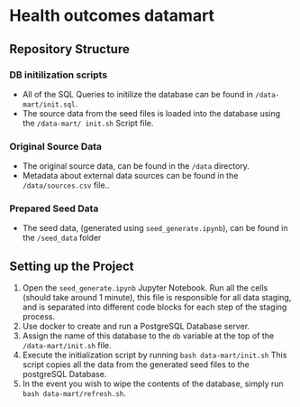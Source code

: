 # Health outcomes datamart

## Repository Structure

### DB initilization scripts

- All of the SQL Queries to initilize the database can be found in ```/data-mart/init.sql```.
- The source data from the seed files is loaded into the database using the ```/data-mart/ init.sh``` Script file.

### Original Source Data

- The original source data, can be found in the ```/data``` directory.
- Metadata about external data sources can be found in the ```/data/sources.csv```  file..

### Prepared Seed Data

- The seed data, (generated using ```seed_generate.ipynb```), can be found in the ```/seed_data``` folder
## Setting up the Project

  1. Open the ```seed_generate.ipynb``` Jupyter Notebook. Run all the cells (should take around 1 minute), this file is responsible for all data staging, and is separated into different code blocks for each step of the staging process.
  2. Use docker to create and run a PostgreSQL Database server.
  3. Assign the name of this database to the ```db``` variable at the top of the ```/data-mart/init.sh``` file.
  4. Execute the initialization script by running ```bash data-mart/init.sh``` This script copies all the data from the generated seed files to the postgreSQL Database.
  5. In the event you wish to wipe the contents of the database, simply run ```bash data-mart/refresh.sh```.